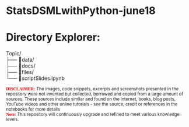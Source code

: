 # StatsDSMLwithPython-june18  

# Directory Explorer:      
Topic/  
├── :open_file_folder:data/  
├── :open_file_folder:docs/    
├── :open_file_folder:files/   
└── :closed_book:scriptSlides.ipynb
  
<sub><span style="color:red; font-family:Comic Sans MS">**DISCLAIMER:**</span> The images, code snippets, excerpts and screenshots presented in the repository were not invented but collected, borrowed and copied from a large amount of sources. These sources include similar and found on the internet, books, blog posts, YouTube videos and other online tutorials - see the source, credit or references in the notebooks for more details</sub>  
<sub><span style="color:red; font-family:Comic Sans MS">**Note:**</span> This repository will continuously upgrade and refined to meet various knowledge levels.</sub>    
